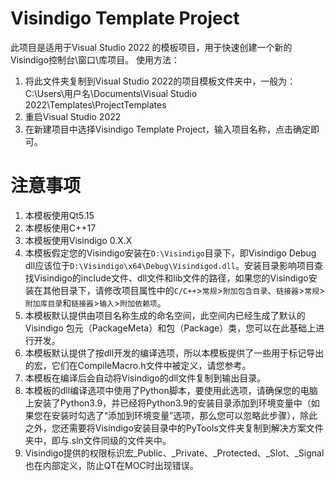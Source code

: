 # Visindigo Template Project
此项目是适用于Visual Studio 2022 的模板项目，用于快速创建一个新的Visindigo控制台\窗口\库项目。
使用方法：
1. 将此文件夹复制到Visual Studio 2022的项目模板文件夹中，一般为：C:\Users\用户名\Documents\Visual Studio 2022\Templates\ProjectTemplates
2. 重启Visual Studio 2022
3. 在新建项目中选择Visindigo Template Project，输入项目名称，点击确定即可。
# 注意事项

1. 本模板使用Qt5.15
2. 本模板使用C++17
3. 本模板使用Visindigo 0.X.X
4. 本模板假定您的Visindigo安装在`D:\Visindigo`目录下，即Visindigo Debug dll应该位于`D:\Visindigo\x64\Debug\Visindigod.dll`。安装目录影响项目查找Visindigo的include文件、dll文件和lib文件的路径，如果您的Visindigo安装在其他目录下，请修改项目属性中的`C/C++`>`常规`>`附加包含目录`、`链接器`>`常规`>`附加库目录`和`链接器`>`输入`>`附加依赖项`。
5. 本模板默认提供由项目名称生成的命名空间，此空间内已经生成了默认的Visindigo 包元（PackageMeta）和包（Package）类，您可以在此基础上进行开发。
6. 本模板默认提供了按dll开发的编译选项，所以本模板提供了一些用于标记导出的宏，它们在CompileMacro.h文件中被定义，请您参考。
7. 本模板在编译后会自动将Visindigo的dll文件复制到输出目录。
8. 本模板的dll编译选项中使用了Python脚本，要使用此选项，请确保您的电脑上安装了Python3.9，并已经将Python3.9的安装目录添加到环境变量中（如果您在安装时勾选了“添加到环境变量”选项，那么您可以忽略此步骤），除此之外，您还需要将Visindigo安装目录中的PyTools文件夹复制到解决方案文件夹中，即与.sln文件同级的文件夹中。
9. Visindigo提供的权限标识宏_Public、_Private、_Protected、_Slot、_Signal也在内部定义，防止QT在MOC时出现错误。